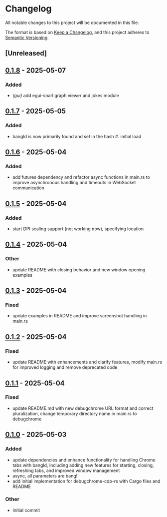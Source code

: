 # Changelog

All notable changes to this project will be documented in this file.

The format is based on [Keep a Changelog](https://keepachangelog.com/en/1.0.0/),
and this project adheres to [Semantic Versioning](https://semver.org/spec/v2.0.0.html).

## [Unreleased]

## [0.1.8](https://github.com/davehorner/debugchrome-cdp-rs/compare/v0.1.7...v0.1.8) - 2025-05-07

### Added

- *(gui)* add egui-snarl graph viewer and jokes module

## [0.1.7](https://github.com/davehorner/debugchrome-cdp-rs/compare/v0.1.6...v0.1.7) - 2025-05-05

### Added

- bangId is now primarily found and set in the hash #.  initial load

## [0.1.6](https://github.com/davehorner/debugchrome-cdp-rs/compare/v0.1.5...v0.1.6) - 2025-05-04

### Added

- add futures dependency and refactor async functions in main.rs to improve asynchronous handling and timeouts in WebSocket communication

## [0.1.5](https://github.com/davehorner/debugchrome-cdp-rs/compare/v0.1.4...v0.1.5) - 2025-05-04

### Added

- start DPI scaling support (not working now), specifying location

## [0.1.4](https://github.com/davehorner/debugchrome-cdp-rs/compare/v0.1.3...v0.1.4) - 2025-05-04

### Other

- update README with closing behavior and new window opening examples

## [0.1.3](https://github.com/davehorner/debugchrome-cdp-rs/compare/v0.1.2...v0.1.3) - 2025-05-04

### Fixed

- update examples in README and improve screenshot handling in main.rs

## [0.1.2](https://github.com/davehorner/debugchrome-cdp-rs/compare/v0.1.1...v0.1.2) - 2025-05-04

### Fixed

- update README with enhancements and clarify features, modify main.rs for improved logging and remove deprecated code

## [0.1.1](https://github.com/davehorner/debugchrome-cdp-rs/compare/v0.1.0...v0.1.1) - 2025-05-04

### Fixed

- update README.md with new debugchrome URL format and correct pluralization, change temporary directory name in main.rs to debugchrome

## [0.1.0](https://github.com/davehorner/debugchrome-cdp-rs/releases/tag/v0.1.0) - 2025-05-03

### Added

- update dependencies and enhance functionality for handling Chrome tabs with bangId, including adding new features for starting, closing, refreshing tabs, and improved window management
- async, all parameters are bang!
- add initial implementation for debugchrome-cdp-rs with Cargo files and README

### Other

- Initial commit
